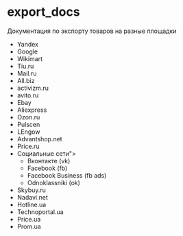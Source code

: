 # export_docs
Документация по экспорту товаров на разные площадки
 -  Yandex
 -  Google
 -  Wikimart
 -  Tiu.ru
 -  Mail.ru
 -  All.biz
 -  activizm.ru
 -  avito.ru
 -  Ebay
 -  Aliexpress
 -  Ozon.ru
 -  Pulscen
 -  LEngow
 -  Advantshop.net
 -  Price.ru
 -  Социальные сети">
     -  Вконтакте (vk)
     -  Facebook (fb)
     -  Facebook Business (fb ads)
     -  Odnoklassniki (ok)
 -  Skybuy.ru
 -  Nadavi.net
 -  Hotline.ua
 -  Technoportal.ua
 -  Price.ua
 -  Prom.ua